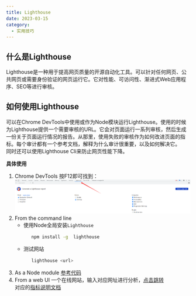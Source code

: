 ```yaml
---
title: Lighthouse
date: 2023-03-15
category:
  - 实用技巧
---
```



## 什么是Lighthouse

Lighthouse是一种用于提高网页质量的开源自动化工具。可以针对任何网页、公共网页或需要身份验证的网页运行它。它对性能、可访问性、渐进式Web应用程序、SEO等进行审核。


## 如何使用Lighthouse
可以在Chrome DevTools中使用或作为Node模块运行Lighthouse。使用的时候为Lighthouse提供一个需要审核的URL。它会对页面运行一系列审核，然后生成一份关于页面运行情况的报告。从那里，使用失败的审核作为如何改进页面的指标。每个审计都有一个参考文档，解释为什么审计很重要，以及如何解决它。  
同时还可以使用Lighthouse Cli来防止网页性能下降。

**具体使用**
1. Chrome DevTools
   按F12即可找到：  
   ![](./images/lighthouse-chrome-devtools.png)
2. From the command line
   - 使用Node全局安装`Lighthouse`
     ```bash
        npm install -g  lighthouse
     ```
   - 测试网站
     ```bash
        lighthouse <url>
     ```
3. As a Node module
   [参考代码](https://github.com/GoogleChrome/lighthouse/blob/main/docs/readme.md#using-programmatically)
4. From a web UI
   一个在线网站，输入对应网址进行分析，[点击跳转](https://pagespeed.web.dev/)  
   对应的[指标说明文档](https://developers.google.com/speed/docs/insights/v5/about?hl=zh-cn#categories)